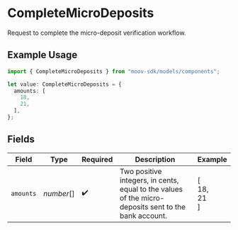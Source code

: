 # CompleteMicroDeposits

Request to complete the micro-deposit verification workflow.

## Example Usage

```typescript
import { CompleteMicroDeposits } from "moov-sdk/models/components";

let value: CompleteMicroDeposits = {
  amounts: [
    18,
    21,
  ],
};
```

## Fields

| Field                                                                                                | Type                                                                                                 | Required                                                                                             | Description                                                                                          | Example                                                                                              |
| ---------------------------------------------------------------------------------------------------- | ---------------------------------------------------------------------------------------------------- | ---------------------------------------------------------------------------------------------------- | ---------------------------------------------------------------------------------------------------- | ---------------------------------------------------------------------------------------------------- |
| `amounts`                                                                                            | *number*[]                                                                                           | :heavy_check_mark:                                                                                   | Two positive integers, in cents, equal to the values of the micro-deposits sent to the bank account. | [<br/>18,<br/>21<br/>]                                                                               |